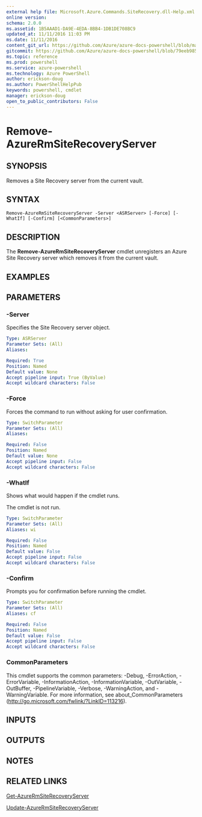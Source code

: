 ```yaml
---
external help file: Microsoft.Azure.Commands.SiteRecovery.dll-Help.xml
online version: 
schema: 2.0.0
ms.assetid: 1B5AAAD1-DA9E-4EDA-8BB4-1DB1DE708BC9
updated_at: 11/11/2016 11:03 PM
ms.date: 11/11/2016
content_git_url: https://github.com/Azure/azure-docs-powershell/blob/master/azureps-cmdlets-docs/ResourceManager/AzureRM.SiteRecovery/v3.1.0/Remove-AzureRmSiteRecoveryServer.md
gitcommit: https://github.com/Azure/azure-docs-powershell/blob/79eeb985ea480979357fb4695832a0c3d29a48bf/azureps-cmdlets-docs/ResourceManager/AzureRM.SiteRecovery/v3.1.0/Remove-AzureRmSiteRecoveryServer.md
ms.topic: reference
ms.prod: powershell
ms.service: azure-powershell
ms.technology: Azure PowerShell
author: erickson-doug
ms.author: PowerShellHelpPub
keywords: powershell, cmdlet
manager: erickson-doug
open_to_public_contributors: False
---
```


# Remove-AzureRmSiteRecoveryServer

## SYNOPSIS
Removes a Site Recovery server from the current vault.

## SYNTAX

```
Remove-AzureRmSiteRecoveryServer -Server <ASRServer> [-Force] [-WhatIf] [-Confirm] [<CommonParameters>]
```

## DESCRIPTION
The **Remove-AzureRmSiteRecoveryServer** cmdlet unregisters an Azure Site Recovery server which removes it from the current vault.

## EXAMPLES


## PARAMETERS

### -Server
Specifies the Site Recovery server object.

```yaml
Type: ASRServer
Parameter Sets: (All)
Aliases:

Required: True
Position: Named
Default value: None
Accept pipeline input: True (ByValue)
Accept wildcard characters: False
```

### -Force
Forces the command to run without asking for user confirmation.

```yaml
Type: SwitchParameter
Parameter Sets: (All)
Aliases:

Required: False
Position: Named
Default value: None
Accept pipeline input: False
Accept wildcard characters: False
```

### -WhatIf
Shows what would happen if the cmdlet runs.

The cmdlet is not run.

```yaml
Type: SwitchParameter
Parameter Sets: (All)
Aliases: wi

Required: False
Position: Named
Default value: False
Accept pipeline input: False
Accept wildcard characters: False
```

### -Confirm
Prompts you for confirmation before running the cmdlet.

```yaml
Type: SwitchParameter
Parameter Sets: (All)
Aliases: cf

Required: False
Position: Named
Default value: False
Accept pipeline input: False
Accept wildcard characters: False
```

### CommonParameters
This cmdlet supports the common parameters: -Debug, -ErrorAction, -ErrorVariable, -InformationAction, -InformationVariable, -OutVariable, -OutBuffer, -PipelineVariable, -Verbose, -WarningAction, and -WarningVariable. For more information, see about_CommonParameters (http://go.microsoft.com/fwlink/?LinkID=113216).

## INPUTS

## OUTPUTS

## NOTES

## RELATED LINKS

[Get-AzureRmSiteRecoveryServer](xref:ResourceManager/AzureRM.SiteRecovery/v3.1.0/Get-AzureRmSiteRecoveryServer.md)

[Update-AzureRmSiteRecoveryServer](xref:ResourceManager/AzureRM.SiteRecovery/v3.1.0/Update-AzureRmSiteRecoveryServer.md)

